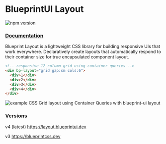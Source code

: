 # BlueprintUI Layout

[![npm version](https://badge.fury.io/js/@blueprintui%2Flayout.svg)](https://badge.fury.io/js/@blueprintui%2Flayout)

### [Documentation](https://layout.blueprintui.dev/)

Blueprint Layout is a lightweight CSS library for building responsive UIs that work everywhere. Declaratively create layouts that automatically respond to their container size for true encapsulated component layout.

```html
<!-- responsive 12 column grid using container queries -->
<div bp-layout="grid gap:sm cols:6">
  <div>1</div>
  <div>2</div>
  <div>3</div>
  <div>4</div>
</div>
```

![example CSS Grid layout using Container Queries with blueprint-ui layout](https://layout.blueprintui.dev/assets/images/container-queries-grid.gif)

### Versions

v4 (latest) https://layout.blueprintui.dev

v3 https://blueprintcss.dev
